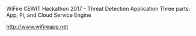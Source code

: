 WiFire CEWIT Hackathon 2017 - Threat Detection Application
Three parts: App, Pi, and Cloud Service Engine

http://www.wifireapp.net
